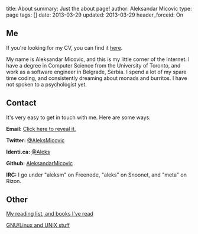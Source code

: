 title: About
summary: Just the about page!
author: Aleksandar Micovic
type: page
tags: []
date: 2013-03-29
updated: 2013-03-29
header_forceid: On


## Me

If you're looking for my CV, you can find it [here](/static/resume.pdf).

My name is Aleksandar Micovic, and this is my little corner of the Internet. I have a degree in Computer Science from the University of Toronto, and work as a software engineer in Belgrade, Serbia. I spend a lot of my spare time coding, and consistently dreaming about monads and burritos. I have not spoken to a psychologist yet.


## Contact

It's very easy to get in touch with me. Here are some ways:

**Email:** <a href="https://www.google.com/recaptcha/mailhide/d?k=01Tla6qt8eVglBTox2ZamUZA==&c=DRhShnVqIAlgbJxuq2Sx7Q==" target="_blank">Click here to reveal it.</a>

**Twitter:** [@AleksMicovic](https://twitter.com/aleksmicovic)

**Identi.ca:** [@Aleks](https://identi.ca/aleks)

**Github:** [AleksandarMicovic](https://github.com/aleksandarmicovic)

**IRC:** I go under "aleksm" on Freenode, "aleks" on Snoonet, and "meta" on Rizon.


## Other

[My reading list, and books I've read](/lists/books/)

[GNU/Linux and UNIX stuff](/unix/)